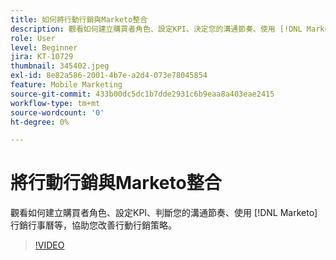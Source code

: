 ```yaml
---
title: 如何將行動行銷與Marketo整合
description: 觀看如何建立購買者角色、設定KPI、決定您的溝通節奏、使用 [!DNL Marketo’s] 行銷行事曆等，協助您改善行動行銷策略。
role: User
level: Beginner
jira: KT-10729
thumbnail: 345402.jpeg
exl-id: 8e82a586-2001-4b7e-a2d4-073e78045854
feature: Mobile Marketing
source-git-commit: 433b00dc5dc1b7dde2931c6b9eaa8a403eae2415
workflow-type: tm+mt
source-wordcount: '0'
ht-degree: 0%

---
```


# 將行動行銷與Marketo整合

觀看如何建立購買者角色、設定KPI、判斷您的溝通節奏、使用 [!DNL Marketo] 行銷行事曆等，協助您改善行動行銷策略。

>[!VIDEO](https://video.tv.adobe.com/v/345402/?quality=12&learn=on)
